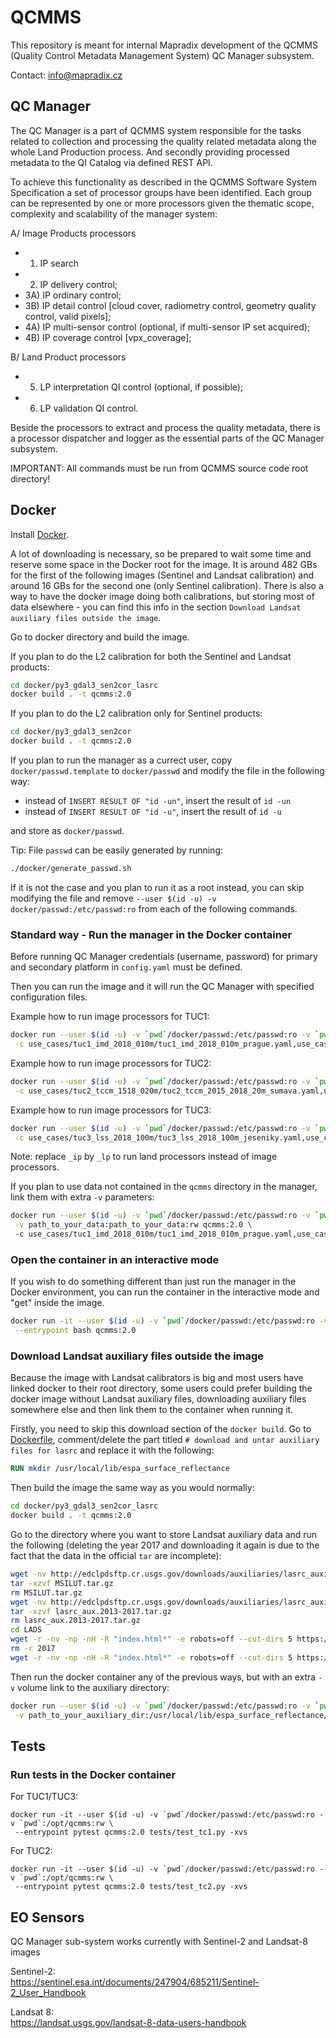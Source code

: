 # QCMMS

This repository is meant for internal Mapradix development of the QCMMS
(Quality Control Metadata Management System) QC Manager subsystem.

Contact: info@mapradix.cz


## QC Manager

The QC Manager is a part of QCMMS system responsible for the tasks related to collection 
and processing the quality related metadata along the whole Land Production process. 
And secondly providing processed metadata to the QI Catalog via defined REST API. 

To achieve this functionality as described in the QCMMS Software System Specification 
a set of processor groups have been identified. Each group can be represented 
by one or more processors given the thematic scope, complexity and scalability of the manager system:

A/ Image Products processors
* 1) IP search 
* 2) IP delivery control; 
* 3A) IP ordinary control; 
* 3B) IP detail control [cloud cover, radiometry control, geometry quality control, valid pixels]; 
* 4A) IP multi-sensor control (optional, if multi-sensor IP set acquired); 
* 4B) IP coverage control [vpx_coverage]; 

B/ Land Product processors
* 5) LP interpretation QI control (optional, if possible); 
* 6) LP validation QI control. 

Beside the processors to extract and process the quality metadata, there is a processor dispatcher 
and logger as the essential parts of the QC Manager subsystem. 

IMPORTANT: All commands must be run from QCMMS source code root directory!

## Docker

Install [Docker](https://docs.docker.com/get-docker/).

A lot of downloading is necessary, so be prepared to wait some time and
reserve some space in the Docker root for the image. It is around 482 GBs for
the first of the following images (Sentinel and Landsat calibration) and
around 16 GBs for the second one (only Sentinel calibration). There is also
a way to have the docker image doing both calibrations, but storing most of
data elsewhere - you can find this info in the section
`Download Landsat auxiliary files outside the image`.

Go to docker directory and build the image.

If you plan to do the L2 calibration for both the Sentinel and Landsat
products:

```bash
cd docker/py3_gdal3_sen2cor_lasrc
docker build . -t qcmms:2.0
```

If you plan to do the L2 calibration only for Sentinel products:

```bash
cd docker/py3_gdal3_sen2cor
docker build . -t qcmms:2.0
```

If you plan to run the manager as a currect user, copy
`docker/passwd.template` to `docker/passwd` and modify the file in the
following way:

* instead of `INSERT RESULT OF "id -un"`, insert the result of `id -un`
* instead of `INSERT RESULT OF "id -u"`, insert the result of `id -u`

and store as `docker/passwd`.

Tip: File `passwd` can be easily generated by running:

```bash
./docker/generate_passwd.sh
```

If it is not the case and you plan to run it as a root instead, you can skip
modifying the file and remove
`--user $(id -u) -v docker/passwd:/etc/passwd:ro` from each
of the following commands.

### Standard way - Run the manager in the Docker container

Before running QC Manager credentials (username, password) for primary
and secondary platform in `config.yaml` must be defined.

Then you can run the image and it will run the QC Manager with
specified configuration files.

Example how to run image processors for TUC1:

```bash
docker run --user $(id -u) -v `pwd`/docker/passwd:/etc/passwd:ro -v `pwd`:/opt/qcmms:rw qcmms:2.0 \
 -c use_cases/tuc1_imd_2018_010m/tuc1_imd_2018_010m_prague.yaml,use_cases/tuc1_imd_2018_010m/tuc1_imd_2018_010m_prague_ip.yaml
```

Example how to run image processors for TUC2:

```bash
docker run --user $(id -u) -v `pwd`/docker/passwd:/etc/passwd:ro -v `pwd`:/opt/qcmms:rw qcmms:2.0 \
 -c use_cases/tuc2_tccm_1518_020m/tuc2_tccm_2015_2018_20m_sumava.yaml,use_cases/tuc2_tccm_1518_020m/tuc2_tccm_2015_2018_20m_sumava_ip.yaml
```

Example how to run image processors for TUC3:

```bash
docker run --user $(id -u) -v `pwd`/docker/passwd:/etc/passwd:ro -v `pwd`:/opt/qcmms:rw qcmms:2.0 \
 -c use_cases/tuc3_lss_2018_100m/tuc3_lss_2018_100m_jeseniky.yaml,use_cases/tuc3_lss_2018_100m/tuc3_lss_2018_100m_jeseniky_ip.yaml
```

Note: replace `_ip` by `_lp` to run land processors instead of image processors.

If you plan to use data not contained in the `qcmms` directory in the manager,
link them with extra `-v` parameters:

```bash
docker run --user $(id -u) -v `pwd`/docker/passwd:/etc/passwd:ro -v `pwd`:/opt/qcmms:rw \
 -v path_to_your_data:path_to_your_data:rw qcmms:2.0 \ 
 -c use_cases/tuc1_imd_2018_010m/tuc1_imd_2018_010m_prague.yaml,use_cases/tuc1_imd_2018_010m/tuc1_imd_2018_010m_prague_ip.yaml
```

### Open the container in an interactive mode

If you wish to do something different than just run the manager in the Docker
environment, you can run the container in the interactive mode and "get" inside
the image.

```bash
docker run -it --user $(id -u) -v `pwd`/docker/passwd:/etc/passwd:ro -v `pwd`:/opt/qcmms:rw \
 --entrypoint bash qcmms:2.0
```

### Download Landsat auxiliary files outside the image

Because the image with Landsat calibrators is big and most users have linked
docker to their root directory, some users could prefer building the docker
image without Landsat auxiliary files, downloading auxiliary files somewhere
else and then link them to the container when running it.

Firstly, you need to skip this download section of the `docker build`. Go to
[Dockerfile](docker/py3_gdal3_sen2cor_lasrc/Dockerfile), comment/delete
the part titled `# download and untar auxiliary files for lasrc` and replace
it with the following:

```dockerfile
RUN mkdir /usr/local/lib/espa_surface_reflectance
```

Then build the image the same way as you would normally:

```bash
cd docker/py3_gdal3_sen2cor_lasrc
docker build . -t qcmms:2.0
```

Go to the directory where you want to store Landsat auxiliary data and run
the following (deleting the year 2017 and downloading it again is due to the
fact that the data in the official `tar` are incomplete):

```bash
wget -nv http://edclpdsftp.cr.usgs.gov/downloads/auxiliaries/lasrc_auxiliary/MSILUT.tar.gz
tar -xzvf MSILUT.tar.gz
rm MSILUT.tar.gz
wget -nv http://edclpdsftp.cr.usgs.gov/downloads/auxiliaries/lasrc_auxiliary/lasrc_aux.2013-2017.tar.gz
tar -xzvf lasrc_aux.2013-2017.tar.gz
rm lasrc_aux.2013-2017.tar.gz
cd LADS
wget -r -nv -np -nH -R "index.html*" -e robots=off --cut-dirs 5 https://edclpdsftp.cr.usgs.gov/downloads/auxiliaries/lasrc_auxiliary/L8/LADS/2018/
rm -r 2017
wget -r -nv -np -nH -R "index.html*" -e robots=off --cut-dirs 5 https://edclpdsftp.cr.usgs.gov/downloads/auxiliaries/lasrc_auxiliary/L8/LADS/2017/
```

Then run the docker container any of the previous ways, but with an extra
`-v` volume link to the auxiliary directory:

```bash
docker run --user $(id -u) -v `pwd`/docker/passwd:/etc/passwd:ro -v `pwd`:/opt/qcmms:rw \
 -v path_to_your_auxiliary_dir:/usr/local/lib/espa_surface_reflectance/aux:ro qcmms:2.0
```

## Tests

### Run tests in the Docker container

For TUC1/TUC3:

```
docker run -it --user $(id -u) -v `pwd`/docker/passwd:/etc/passwd:ro -v `pwd`:/opt/qcmms:rw \
 --entrypoint pytest qcmms:2.0 tests/test_tc1.py -xvs
```

For TUC2:

```
docker run -it --user $(id -u) -v `pwd`/docker/passwd:/etc/passwd:ro -v `pwd`:/opt/qcmms:rw \
 --entrypoint pytest qcmms:2.0 tests/test_tc2.py -xvs
```

## EO Sensors

QC Manager sub-system works currently with Sentinel-2 and Landsat-8 images 

Sentinel-2:  
<https://sentinel.esa.int/documents/247904/685211/Sentinel-2_User_Handbook>

Landsat 8:  
<https://landsat.usgs.gov/landsat-8-data-users-handbook>

